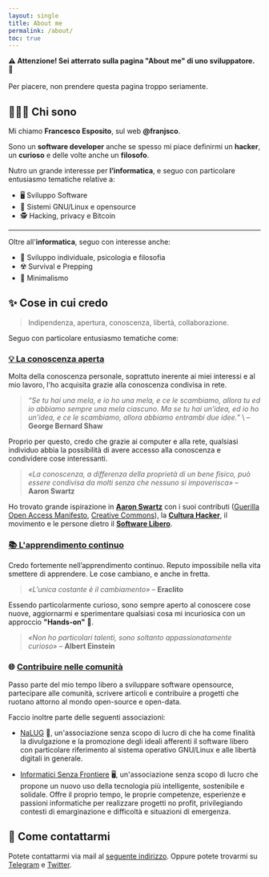 ```yaml
---
layout: single
title: About me
permalink: /about/
toc: true
---
```


<p class="notice--warning"><strong>⚠️ Attenzione! Sei atterrato sulla pagina "About me" di uno sviluppatore. 🚀</strong> <br>
<br>Per piacere, non prendere questa pagina troppo seriamente.</p>

## 🧑🏻‍💻 Chi sono 

Mi chiamo **Francesco Esposito**, sul web **@franjsco**. 

Sono un **software developer** anche se spesso mi piace definirmi un **hacker**, un **curioso** e delle volte anche un **filosofo**.

Nutro un grande interesse per **l’informatica**, e seguo con particolare entusiasmo tematiche relative a:

- 🖥️ Sviluppo Software
- 🐧 Sistemi GNU/Linux e opensource
- 🕵️ Hacking, privacy e Bitcoin

---

Oltre all'**informatica**, seguo con interesse anche:

- 📖 Sviluppo individuale, psicologia e filosofia
- ☢️ Survival e Prepping
- 🌱 Minimalismo


## ✨ Cose in cui credo

> Indipendenza, apertura, conoscenza, libertà, collaborazione. 


Seguo con particolare entusiasmo tematiche come:

### <u>💡 La conoscenza aperta </u>

Molta della conoscenza personale, soprattuto inerente ai miei interessi e al mio lavoro, l'ho acquisita grazie alla conoscenza condivisa in rete.

> *“Se tu hai una mela, e io ho una mela, e ce le scambiamo,
allora tu ed io abbiamo sempre una mela ciascuno.
Ma se tu hai un’idea, ed io ho un’idea, e ce le scambiamo,
allora abbiamo entrambi due idee.”* \\
– **George Bernard Shaw**

Proprio per questo, credo che grazie ai computer e alla rete, qualsiasi individuo abbia la possibilità di avere accesso alla conoscenza e condividere cose interessanti.

> *«La conoscenza, a differenza della proprietà di un bene fisico, può essere condivisa da molti senza che nessuno si impoverisca»*
– **Aaron Swartz**


Ho trovato grande ispirazione in **[Aaron Swartz](https://it.wikipedia.org/wiki/Aaron_Swartz)** con i suoi contributi ([Guerilla Open Access Manifesto](https://devol.it/it/guerrilla-open-access), [Creative Commons](https://creativecommons.org/)), la **[Cultura Hacker](https://www.autistici.org/hackarena/etica/jargon.htm)**, il movimento e le persone dietro il **[Software Libero](https://it.wikipedia.org/wiki/Software_libero)**.

### <u>📚 L'apprendimento continuo</u>

Credo fortemente nell’apprendimento continuo. Reputo impossibile nella vita smettere di apprendere. Le cose cambiano, e anche in fretta.

> *«L’unica costante è il cambiamento»*
– **Eraclito**


Essendo particolarmente curioso, sono sempre aperto al conoscere cose nuove, aggiornarmi e sperimentare qualsiasi cosa mi incuriosica con un approccio **"Hands-on"** 🔨.

> *«Non ho particolari talenti, sono soltanto appassionatamente curioso»*
– **Albert Einstein**


### 🌐 <u>Contribuire nelle comunità</u>
Passo parte del mio tempo libero a sviluppare software opensource, partecipare alle comunità, scrivere articoli e contribuire a progetti che ruotano attorno al mondo open-source e open-data.

Faccio inoltre parte delle seguenti associazioni:

-  [NaLUG](https://www.nalug.tech/) 🐧, un'associazione senza scopo di lucro di che ha come finalità la divulgazione e la promozione degli ideali afferenti il software libero con particolare riferimento al sistema operativo GNU/Linux e alle libertà digitali in generale.

- [Informatici Senza Frontiere](https://www.informaticisenzafrontiere.org/) 🖥️, un'associazione senza scopo di lucro che propone un nuovo uso della tecnologia più intelligente, sostenibile e solidale. Offre il proprio
tempo, le proprie competenze, esperienze e passioni informatiche per realizzare progetti no profit, privilegiando contesti di
emarginazione e difficoltà e situazioni di emergenza.

## 💬 Come contattarmi 

Potete contattarmi via mail al [seguente indirizzo](mailto:info@francescoesposito.org).
Oppure potete trovarmi su [Telegram](https://t.me/franjsco) e [Twitter](https://twitter.com/franjsco).

